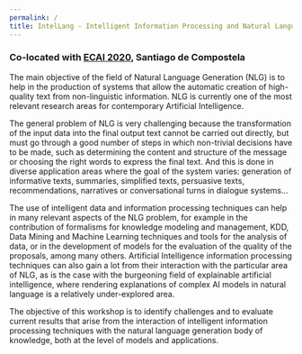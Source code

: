 ```yaml
---
permalink: /
title: IntelLang - Intelligent Information Processing and Natural Language Generation
---
```


### Co-located with [ECAI 2020](http://ecai2020.eu/), Santiago de Compostela

The main objective of the field of Natural Language Generation (NLG) is to help in the production of systems that allow the automatic creation of high-quality text from non-linguistic information.  NLG is currently one of the most relevant research areas for contemporary Artificial Intelligence. 

The general problem of NLG is very challenging because the transformation of the input data into the final output text cannot be carried out directly, but must go through a good number of steps in which non-trivial decisions have to be made, such as determining the content and structure of the message or choosing the right words to express the final text. And this is done in diverse application areas where the goal of the system varies: generation of informative texts, summaries, simplified texts, persuasive texts, recommendations, narratives or conversational turns in dialogue systems…

The use of intelligent data and information processing techniques can help in many relevant aspects of the NLG problem, for example in the contribution of formalisms for knowledge modeling and management, KDD, Data Mining and Machine Learning techniques and tools for the analysis of data, or in the development of models for the evaluation of the quality of the proposals, among many others. Artificial Intelligence information processing techniques can also gain a lot from their interaction with the particular area of ​​NLG, as is the case with the burgeoning field of explainable artificial intelligence, where rendering explanations of complex AI models in natural language is a relatively under-explored area. 

The objective of this workshop is to identify challenges and to evaluate current results that arise from the interaction of intelligent information processing techniques with the natural language generation body of knowledge, both at the level of models and applications.
